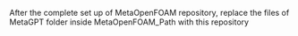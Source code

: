 After the complete set up of MetaOpenFOAM repository, replace the files of MetaGPT folder inside MetaOpenFOAM_Path with this repository
